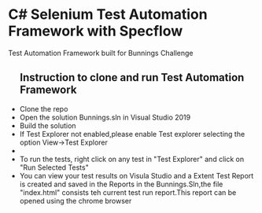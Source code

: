 # C# Selenium Test Automation Framework with Specflow
Test Automation Framework built for Bunnings Challenge 


<ul>
<h2>Instruction to clone and run Test Automation Framework </h2>

  <li>Clone the repo</li>
  <li>Open the solution Bunnings.sln in Visual Studio 2019</li>
  <li>Build the solution</li>
  <li>If Test Explorer not enabled,please enable Test explorer selecting the option View->Test Explorer<li> 
  <li>To run the tests, right click on any test in "Test Explorer" and click on "Run Selected Tests"</li>
  <li>You can view your test results on Visula Studio and a Extent Test Report is created and saved in the Reports in the Bunnings.Sln,the file "index.html" consists teh current test run report.This report can be opened using the chrome browser</li>
  
  
  
  
</ul>
